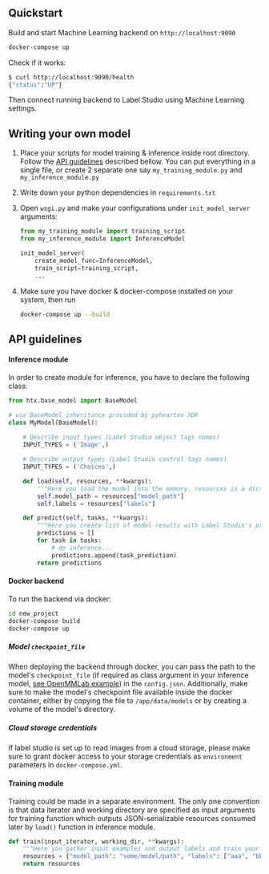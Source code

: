## Quickstart

Build and start Machine Learning backend on `http://localhost:9090`

```bash
docker-compose up
```

Check if it works:

```bash
$ curl http://localhost:9090/health
{"status":"UP"}
```

Then connect running backend to Label Studio using Machine Learning settings. 


## Writing your own model
1. Place your scripts for model training & inference inside root directory. Follow the [API guidelines](#api-guidelines) described bellow. You can put everything in a single file, or create 2 separate one say `my_training_module.py` and `my_inference_module.py`

2. Write down your python dependencies in `requirements.txt`

3. Open `wsgi.py` and make your configurations under `init_model_server` arguments:
    ```python
    from my_training_module import training_script
    from my_inference_module import InferenceModel
   
    init_model_server(
        create_model_func=InferenceModel,
        train_script=training_script,
        ...
    ```

4. Make sure you have docker & docker-compose installed on your system, then run
    ```bash
    docker-compose up --build
    ```
   
## API guidelines

#### Inference module
In order to create module for inference, you have to declare the following class:

```python
from htx.base_model import BaseModel

# use BaseModel inheritance provided by pyheartex SDK 
class MyModel(BaseModel):
    
    # Describe input types (Label Studio object tags names)
    INPUT_TYPES = ('Image',)

    # Describe output types (Label Studio control tags names)
    INPUT_TYPES = ('Choices',)

    def load(self, resources, **kwargs):
        """Here you load the model into the memory. resources is a dict returned by training script"""
        self.model_path = resources["model_path"]
        self.labels = resources["labels"]

    def predict(self, tasks, **kwargs):
        """Here you create list of model results with Label Studio's prediction format, task by task"""
        predictions = []
        for task in tasks:
            # do inference...
            predictions.append(task_prediction)
        return predictions
```

#### Docker backend

To run the backend via docker:

```bash
cd new_project
docker-compose build
docker-compose up
```

##### Model `checkpoint_file`

When deploying the backend through docker, you can pass the path to the model's `checkpoint_file` (if required as class argument in your inference model, [see OpenMMLab example](https://labelstud.io/tutorials/object-detector.html)) in the `config.json`. Additionally, make sure to make the model's checkpoint file available inside the docker container, either by copying the file to `/app/data/models` or by creating a volume of the model's directory.   

##### Cloud storage credentials

If label studio is set up to read images from a cloud storage, please make sure to grant docker access to your storage credentials as `environment` parameters in `docker-compose.yml`.

#### Training module
Training could be made in a separate environment. The only one convention is that data iterator and working directory are specified as input arguments for training function which outputs JSON-serializable resources consumed later by `load()` function in inference module.

```python
def train(input_iterator, working_dir, **kwargs):
    """Here you gather input examples and output labels and train your model"""
    resources = {"model_path": "some/model/path", "labels": ["aaa", "bbb", "ccc"]}
    return resources
```